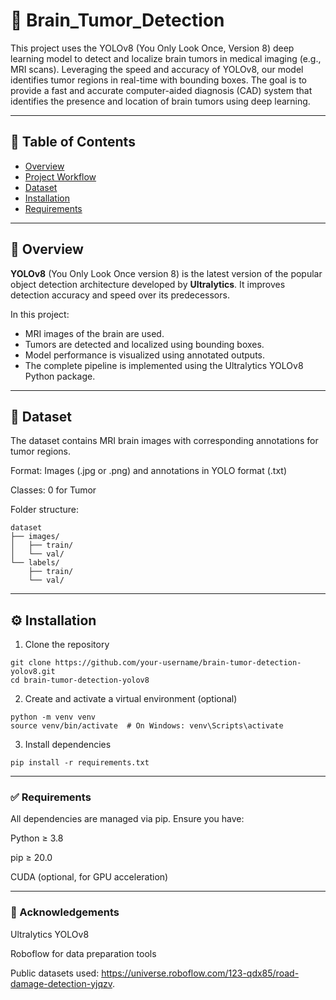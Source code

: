 # 🧠 Brain_Tumor_Detection
This project uses the YOLOv8 (You Only Look Once, Version 8) deep learning model to detect and localize brain tumors in medical imaging (e.g., MRI scans). Leveraging the speed and accuracy of YOLOv8, our model identifies tumor regions in real-time with bounding boxes. The goal is to provide a fast and accurate computer-aided diagnosis (CAD) system that identifies the presence and location of brain tumors using deep learning.

---

## 📌 Table of Contents

- [Overview](#overview)
- [Project Workflow](#project-workflow)
- [Dataset](#dataset)
- [Installation](#installation)
- [Requirements](#requirements)

---

## 📖 Overview

**YOLOv8** (You Only Look Once version 8) is the latest version of the popular object detection architecture developed by **Ultralytics**. It improves detection accuracy and speed over its predecessors.

In this project:
- MRI images of the brain are used.
- Tumors are detected and localized using bounding boxes.
- Model performance is visualized using annotated outputs.
- The complete pipeline is implemented using the Ultralytics YOLOv8 Python package.

---

## 📂 Dataset
The dataset contains MRI brain images with corresponding annotations for tumor regions.

Format: Images (.jpg or .png) and annotations in YOLO format (.txt)

Classes: 0 for Tumor

Folder structure:
```
dataset
├── images/
│   ├── train/
│   └── val/
└── labels/
    ├── train/
    └── val/
```

---
## ⚙️ Installation
1. Clone the repository
```
git clone https://github.com/your-username/brain-tumor-detection-yolov8.git
cd brain-tumor-detection-yolov8
```
2. Create and activate a virtual environment (optional)
```
python -m venv venv
source venv/bin/activate  # On Windows: venv\Scripts\activate
```
3. Install dependencies
```
pip install -r requirements.txt
```

---

### ✅ Requirements
All dependencies are managed via pip. Ensure you have:

Python ≥ 3.8

pip ≥ 20.0

CUDA (optional, for GPU acceleration)

---

### 🙌 Acknowledgements
Ultralytics YOLOv8

Roboflow for data preparation tools

Public datasets used: https://universe.roboflow.com/123-qdx85/road-damage-detection-yjqzv.
